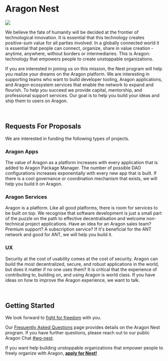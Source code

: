 # Aragon Nest

![](https://wiki.aragon.one/design/artwork/Nest/01.png)

We believe the fate of humanity will be decided at the frontier of technological innovation. It is essential that this technology creates positive-sum value for all parties involved. In a globally connected world it is essential that people can connect, organize, share in value creation - anytime, anywhere, without borders or intermediaries. This is Aragon: technology that empowers people to create unstoppable organizations.

If you are interested in joining us on this mission, the Nest program will help you realize your dreams on the Aragon platform. We are interesting in supporting teams who want to build developer tooling, Aragon applications, and Aragon ecosystem services that enable the network to expand and flourish. To help you succeed we provide capital, mentorship, and professional support services. Our goal is to help you build your ideas and ship them to users on Aragon.

<br>

## Requests For Proposals

We are interested in funding the following types of projects.

### Aragon Apps
The value of Aragon as a platform increases with every application that is added to Aragon Package Manager. The number of possible DAO configurations increases exponentially with every new app that is built. If there is a cool governance or coordination mechanism that exists, we will help you build it on Aragon.

### Aragon Services
Aragon is a platform. Like all good platforms, there is room for services to be built on top. We recognise that software development is just a small part of the puzzle on the path to effective decentralisation and welcome non-technical project applications. Have an idea for an Aragon sales team? Premium support? A subscription service? If it's beneficial for the ANT network and good for ANT, we will help you build it.

### UX
Security at the cost of usability comes at the cost of security. Aragon can build the most decentralized, secure, and robust applications in the world, but does it matter if no one uses them? It is critical that the experience of contributing to, building on, and using Aragon is world class. If you have ideas on how to improve the Aragon experience, we want to talk.

<br>

## Getting Started

We look forward to [fight for freedom](https://github.com/aragon/AGPs/blob/master/AGPs/AGP-0.md) with you.

Our [Frequently Asked Questions](FAQ.md) page provides details on the Aragon Nest program. If you have further questions, please reach out to our public Aragon Chat [#wg-nest](https://aragon.chat/channel/wg-nest).

If you want help building unstoppable organizations that empower people to freely organize with Aragon, [**apply for Nest!**](https://github.com/temp-nestdao/nest/issues/new)

<br>
